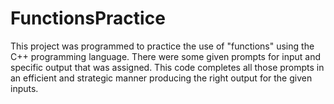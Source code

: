 # FunctionsPractice
This project was programmed to practice the use of "functions" using the C++ programming language. There were some given prompts for input and specific output that was assigned. This code completes all those prompts in an efficient and strategic manner producing the right output for the given inputs.
